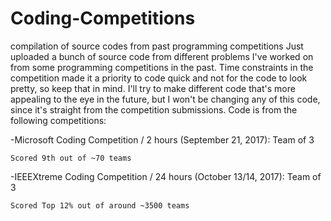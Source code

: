 # Coding-Competitions
compilation of source codes from past programming competitions
Just uploaded a bunch of source code from different problems I've worked on from some programming competitions in the past. Time constraints in the competition made it a priority to code quick and not for the code to look pretty, so keep that in mind. I'll try to make different code that's more appealing to the eye in the future, but I won't be changing any of this code, since it's straight from the competition submissions.
Code is from the following competitions:

-Microsoft Coding Competition / 2 hours (September 21, 2017): Team of 3
 
    Scored 9th out of ~70 teams
 
 
 -IEEEXtreme Coding Competition / 24 hours (October 13/14, 2017): Team of 3

    Scored Top 12% out of around ~3500 teams
 
